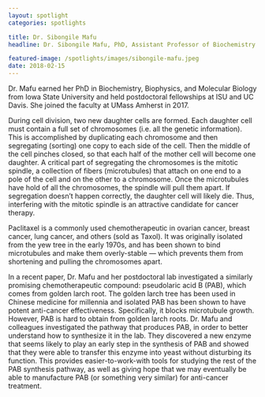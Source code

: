 ```yaml
---
layout: spotlight
categories: spotlights

title: Dr. Sibongile Mafu
headline: Dr. Sibongile Mafu, PhD, Assistant Professor of Biochemistry and Molecular Biology (University of Massachusetts). <p> Dr. Mafu’s research focuses on metabolites of plants, in particular terpenes. Terpenes are a major component of resin, give their strong smell to essential oils, and are responsible for the taste of hops in beer.

featured-image: /spotlights/images/sibongile-mafu.jpeg
date: 2018-02-15
---
```


Dr. Mafu earned her PhD in Biochemistry, Biophysics, and Molecular Biology from Iowa State University and held postdoctoral fellowships at ISU and UC Davis. She joined the faculty at UMass Amherst in 2017.

During cell division, two new daughter cells are formed. Each daughter cell must contain a full set of chromosomes (i.e. all the genetic information). This is accomplished by duplicating each chromosome and then segregating (sorting) one copy to each side of the cell. Then the middle of the cell pinches closed, so that each half of the mother cell will become one daughter. A critical part of segregating the chromosomes is the mitotic spindle, a collection of fibers (microtubules) that attach on one end to a pole of the cell and on the other to a chromosome. Once the microtubules have hold of all the chromosomes, the spindle will pull them apart. If segregation doesn’t happen correctly, the daughter cell will likely die. Thus, interfering with the mitotic spindle is an attractive candidate for cancer therapy.

Paclitaxel is a commonly used chemotherapeutic in ovarian cancer, breast cancer, lung cancer, and others (sold as Taxol). It was originally isolated from the yew tree in the early 1970s, and has been shown to bind microtubules and make them overly-stable — which prevents them from shortening and pulling the chromosomes apart.

In a recent paper, Dr. Mafu and her postdoctoral lab investigated a similarly promising chemotherapeutic compound: pseudolaric acid B (PAB), which comes from golden larch root. The golden larch tree has been used in Chinese medicine for millennia and isolated PAB has been shown to have potent anti-cancer effectiveness. Specifically, it blocks microtubule growth. However, PAB is hard to obtain from golden larch roots. Dr. Mafu and colleagues investigated the pathway that produces PAB, in order to better understand how to synthesize it in the lab. They discovered a new enzyme that seems likely to play an early step in the synthesis of PAB and showed that they were able to transfer this enzyme into yeast without disturbing its function. This provides easier-to-work-with tools for studying the rest of the PAB synthesis pathway, as well as giving hope that we may eventually be able to manufacture PAB (or something very similar) for anti-cancer treatment. 